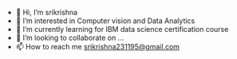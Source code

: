 - 👋 Hi, I’m srikrishna
- 👀 I’m interested in Computer vision and Data Analytics
- 🌱 I’m currently learning for IBM data science certification course
- 💞️ I’m looking to collaborate on ...
- 📫 How to reach me srikrishna231195@gmail.com

<!---
srikrishna2311/srikrishna2311 is a ✨ special ✨ repository because its `README.md` (this file) appears on your GitHub profile.
You can click the Preview link to take a look at your changes.
--->

